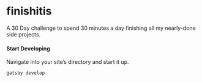 # finishitis

A 30 Day challenge to spend 30 minutes a day finishing all my nearly-done side projects.

#### Start Developing

Navigate into your site’s directory and start it up.

```sh
gatsby develop
```
